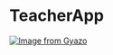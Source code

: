 # TeacherApp

[![Image from Gyazo](https://i.gyazo.com/1fc11a7b85503a7f4a01c89fc5ae813d.gif)](https://gyazo.com/1fc11a7b85503a7f4a01c89fc5ae813d)
